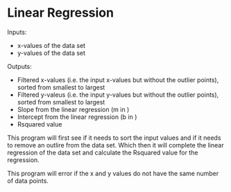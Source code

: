 # Linear Regression

Inputs:
* x-values of the data set
* y-values of the data set

Outputs:
* Filtered x-values (i.e. the input x-values but without the outlier points), sorted from smallest to largest
* Filtered y-valeus (i.e. the input y-values but without the outlier points), sorted from smallest to largest
* Slope from the linear regression (m in )
* Intercept from the linear regression (b in )
* Rsquared value

This program will first see if it needs to sort the input values and if it needs to remove an outlire from the data set. Which then it will complete the linear regression of the data set and calculate the Rsquared value for the regression.

This program will error if the x and y values do not have the same number of data points.
